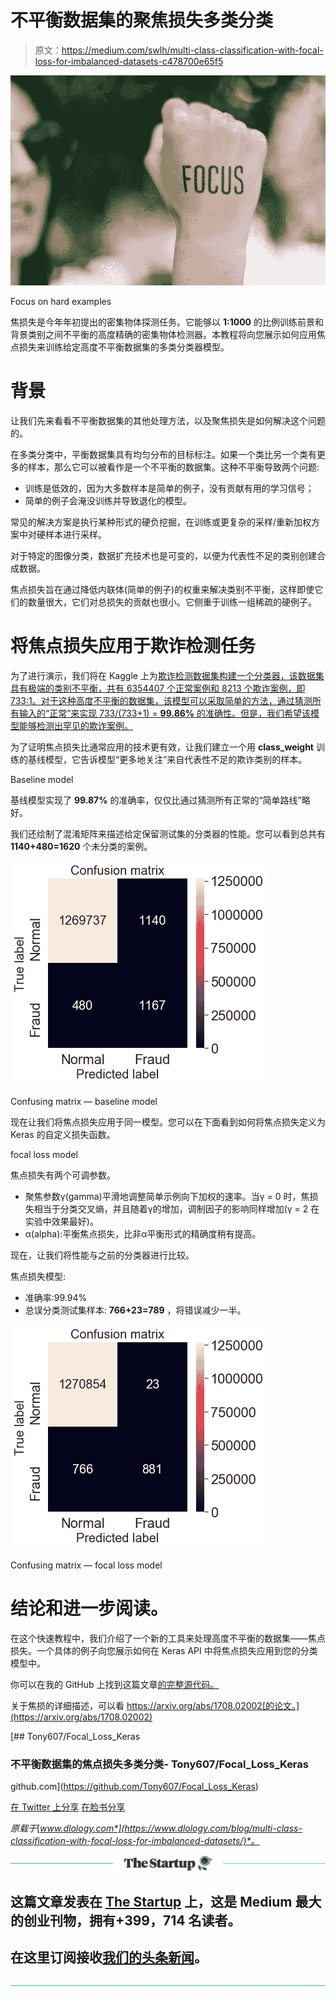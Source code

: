 # 不平衡数据集的聚焦损失多类分类

> 原文：<https://medium.com/swlh/multi-class-classification-with-focal-loss-for-imbalanced-datasets-c478700e65f5>

![](img/f4c8e0025776ccf6ffcd88f78f157d41.png)

Focus on hard examples

焦损失是今年年初提出的密集物体探测任务。它能够以 **1:1000** 的比例训练前景和背景类别之间不平衡的高度精确的密集物体检测器。本教程将向您展示如何应用焦点损失来训练给定高度不平衡数据集的多类分类器模型。

# 背景

让我们先来看看不平衡数据集的其他处理方法，以及聚焦损失是如何解决这个问题的。

在多类分类中，平衡数据集具有均匀分布的目标标注。如果一个类比另一个类有更多的样本，那么它可以被看作是一个不平衡的数据集。这种不平衡导致两个问题:

*   训练是低效的，因为大多数样本是简单的例子，没有贡献有用的学习信号；
*   简单的例子会淹没训练并导致退化的模型。

常见的解决方案是执行某种形式的硬负挖掘，在训练或更复杂的采样/重新加权方案中对硬样本进行采样。

对于特定的图像分类，数据扩充技术也是可变的，以便为代表性不足的类别创建合成数据。

焦点损失旨在通过降低内联体(简单的例子)的权重来解决类别不平衡，这样即使它们的数量很大，它们对总损失的贡献也很小。它侧重于训练一组稀疏的硬例子。

# 将焦点损失应用于欺诈检测任务

为了进行演示，我们将在 Kaggle 上为[欺诈检测数据集构建一个分类器，该数据集具有极端的类别不平衡，共有 6354407 个正常案例和 8213 个欺诈案例，即 733:1。对于这种高度不平衡的数据集，该模型可以采取简单的方法，通过猜测所有输入的“正常”来实现 733/(733+1) = **99.86%** 的准确性。但是，我们希望该模型能够检测出罕见的欺诈案例。](https://www.kaggle.com/ntnu-testimon/paysim1)

为了证明焦点损失比通常应用的技术更有效，让我们建立一个用 **class_weight** 训练的基线模型，它告诉模型“更多地关注”来自代表性不足的欺诈类别的样本。

Baseline model

基线模型实现了 **99.87%** 的准确率，仅仅比通过猜测所有正常的“简单路线”略好。

我们还绘制了混淆矩阵来描述给定保留测试集的分类器的性能。您可以看到总共有 **1140+480=1620** 个未分类的案例。

![](img/a519018d05f1676c1234bb6d3004976f.png)

Confusing matrix — baseline model

现在让我们将焦点损失应用于同一模型。您可以在下面看到如何将焦点损失定义为 Keras 的自定义损失函数。

focal loss model

焦点损失有两个可调参数。

*   聚焦参数γ(gamma)平滑地调整简单示例向下加权的速率。当γ = 0 时，焦损失相当于分类交叉熵，并且随着γ的增加，调制因子的影响同样增加(γ = 2 在实验中效果最好)。
*   α(alpha):平衡焦点损失，比非α平衡形式的精确度稍有提高。

现在，让我们将性能与之前的分类器进行比较。

焦点损失模型:

*   准确率:99.94%
*   总误分类测试集样本: **766+23=789** ，将错误减少一半。

![](img/c06e2f843c05da09cb12ec5bdfef623f.png)

Confusing matrix — focal loss model

# 结论和进一步阅读。

在这个快速教程中，我们介绍了一个新的工具来处理高度不平衡的数据集——焦点损失。一个具体的例子向您展示如何在 Keras API 中将焦点损失应用到您的分类模型中。

你可以在我的 GitHub 上找到这篇文章[的完整源代码。](https://github.com/Tony607/Focal_Loss_Keras)

关于焦损的详细描述，可以看 https://arxiv.org/abs/1708.02002[的论文。](https://arxiv.org/abs/1708.02002)

[](https://github.com/Tony607/Focal_Loss_Keras) [## Tony607/Focal_Loss_Keras

### 不平衡数据集的焦点损失多类分类- Tony607/Focal_Loss_Keras

github.com](https://github.com/Tony607/Focal_Loss_Keras) 

[在 Twitter 上分享](https://twitter.com/intent/tweet?url=https%3A//www.dlology.com/blog/multi-class-classification-with-focal-loss-for-imbalanced-datasets/&text=Multi-class%20classification%20with%20focal%20loss%20for%20imbalanced%20datasets) [在脸书分享](https://www.facebook.com/sharer/sharer.php?u=https://www.dlology.com/blog/multi-class-classification-with-focal-loss-for-imbalanced-datasets/)

*原载于*[*www.dlology.com*](https://www.dlology.com/blog/multi-class-classification-with-focal-loss-for-imbalanced-datasets/)*。*

[![](img/308a8d84fb9b2fab43d66c117fcc4bb4.png)](https://medium.com/swlh)

## 这篇文章发表在 [The Startup](https://medium.com/swlh) 上，这是 Medium 最大的创业刊物，拥有+399，714 名读者。

## 在这里订阅接收[我们的头条新闻](http://growthsupply.com/the-startup-newsletter/)。

[![](img/b0164736ea17a63403e660de5dedf91a.png)](https://medium.com/swlh)